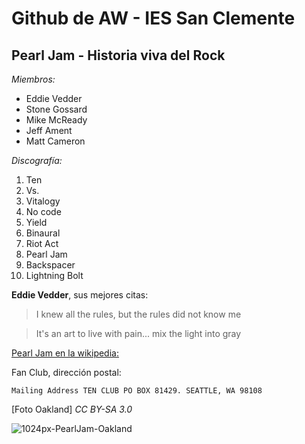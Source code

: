 # Github de AW - IES San Clemente
## Pearl Jam - Historia viva del Rock
*Miembros:*
- Eddie Vedder
- Stone Gossard
- Mike McReady
- Jeff Ament
- Matt Cameron

*Discografía:*
1. Ten
2. Vs.
3. Vitalogy
4. No code
5. Yield
6. Binaural
7. Riot Act
8. Pearl Jam
9. Backspacer
10. Lightning Bolt

**Eddie Vedder**, sus mejores citas:
>I knew all the rules, but the rules did not know me

>It's an art to live with pain... mix the light into gray

[Pearl Jam en la wikipedia:](https://es.wikipedia.org/wiki/Pearl_Jam)

Fan Club, dirección postal:

 ` Mailing Address TEN CLUB PO BOX 81429. SEATTLE, WA 98108 `
 
  [Foto Oakland] *CC BY-SA 3.0*
  
  
![1024px-PearlJam-Oakland](https://user-images.githubusercontent.com/79587780/109804563-abeb7800-7c22-11eb-86d2-4a3cc080b254.jpg)

  
